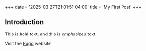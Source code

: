 +++
date = '2025-03-27T21:01:51-04:00'
title = 'My First Post'
+++
## Introduction

This is **bold** text, and this is *emphasized* text.

Visit the [Hugo](https://gohugo.io) website!